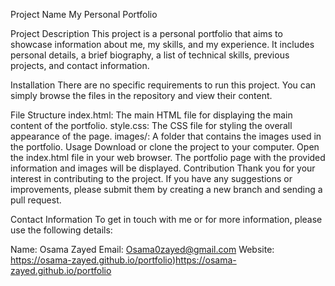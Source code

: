 Project Name
My Personal Portfolio

Project Description
This project is a personal portfolio that aims to showcase information about me, my skills, and my experience. It includes personal details, a brief biography, a list of technical skills, previous projects, and contact information.

Installation
There are no specific requirements to run this project. You can simply browse the files in the repository and view their content.

File Structure
index.html: The main HTML file for displaying the main content of the portfolio.
style.css: The CSS file for styling the overall appearance of the page.
images/: A folder that contains the images used in the portfolio.
Usage
Download or clone the project to your computer.
Open the index.html file in your web browser.
The portfolio page with the provided information and images will be displayed.
Contribution
Thank you for your interest in contributing to the project. If you have any suggestions or improvements, please submit them by creating a new branch and sending a pull request.

Contact Information
To get in touch with me or for more information, please use the following details:

Name: Osama Zayed
Email: Osama0zayed@gmail.com
Website: https://osama-zayed.github.io/portfolio)https://osama-zayed.github.io/portfolio

